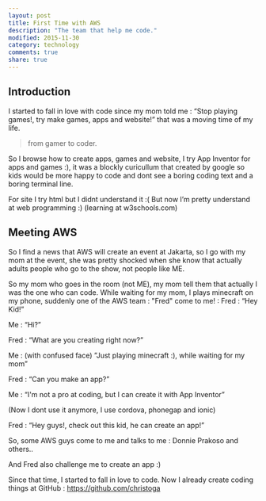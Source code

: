 ```yaml
---
layout: post
title: First Time with AWS
description: "The team that help me code."
modified: 2015-11-30
category: technology
comments: true
share: true
---
```

## Introduction
I started to fall in love with code since my mom told me : “Stop playing games!, try make games, apps and website!” that was a moving time of my life.

<blockquote> from gamer to coder. </blockquote>

So I browse how to create apps, games and website, I try App Inventor for apps and games :), it was a blockly curicullum that created by google so kids would be more happy to code and dont see a boring coding text and a boring terminal line.

For site I try html but I didnt understand it :(
But now I’m pretty understand at web programming :) (learning at w3schools.com)

## Meeting AWS

So I find a news that AWS will create an event at Jakarta, so I go with my mom at the event, she was pretty shocked when she know that actually adults people who go to the show, not people like ME.

So my mom who goes in the room (not ME), my mom tell them that actually I was the one who can code.
While waiting for my mom, I plays minecraft on my phone, suddenly one of the AWS team : "Fred" come to me! :
Fred : “Hey Kid!”

Me : “Hi?”

Fred : “What are you creating right now?”

Me : (with confused face) ”Just playing minecraft :), while waiting for my mom”

Fred : “Can you make an app?”

Me : “I'm not a pro at coding, but I can create it with App Inventor” 

(Now I dont use it anymore, I use cordova, phonegap and ionic)

Fred : “Hey guys!, check out this kid, he can create an app!”

So, some AWS guys come to me and talks to me : Donnie Prakoso and others..

And Fred also challenge me to create an app :)

Since that time, I started to fall in love to code.
Now I already create coding things at GitHub : https://github.com/christoga
